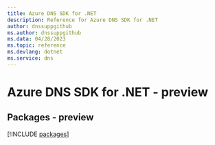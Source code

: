 ```yaml
---
title: Azure DNS SDK for .NET
description: Reference for Azure DNS SDK for .NET
author: dnssuppgithub
ms.author: dnssuppgithub
ms.data: 04/28/2023
ms.topic: reference
ms.devlang: dotnet
ms.service: dns
---
```

# Azure DNS SDK for .NET - preview
## Packages - preview
[!INCLUDE [packages](dns-index.md)]